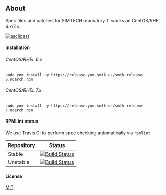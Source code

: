 ## About

Spec files and patches for SIMTECH repository. It works on CentOS/RHEL 6.x/7.x.

[![asciicast](https://asciinema.org/a/43720.png)](https://asciinema.org/a/43720)

#### Installation

###### CentOS/RHEL 6.x

```
sudo yum install -y https://release.yum.smtk.us/smtk-release-6.noarch.rpm
```

###### CentOS/RHEL 7.x

```
sudo yum install -y https://release.yum.smtk.us/smtk-release-7.noarch.rpm
```

#### RPMLint status

We use Travis CI to perform spec checking automatically via `rpmlint`.

| Repository | Status |
|------------|--------|
| Stable | [![Build Status](https://travis-ci.org/simtechdev/smtk-repo.svg?branch=master)](https://travis-ci.org/simtechdev/smtk-repo) |
| Unstable | [![Build Status](https://travis-ci.org/simtechdev/smtk-repo.svg?branch=develop)](https://travis-ci.org/simtechdev/smtk-repo) |

#### License

[MIT](https://github.com/simtechdev/smtk-repo/blob/master/LICENSE)

